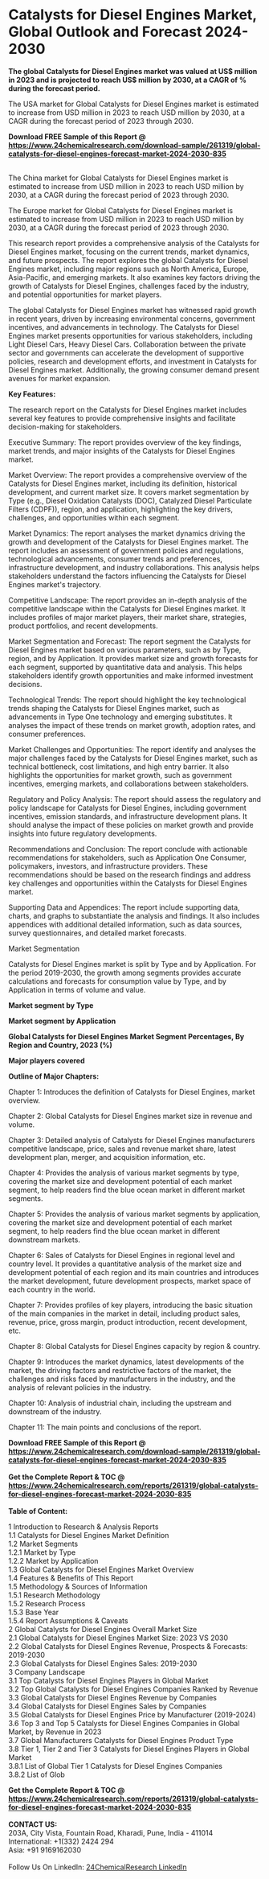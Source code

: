 <h1>Catalysts for Diesel Engines Market, Global Outlook and Forecast 2024-2030</h1><p><strong>The global Catalysts for Diesel Engines market was valued at US$ million in 2023 and is projected to reach US$ million by 2030, at a CAGR of % during the forecast period.</strong></p><p>
</p><p>The USA market for Global Catalysts for Diesel Engines market is estimated to increase from USD million in 2023 to reach USD million by 2030, at a CAGR during the forecast period of 2023 through 2030.</p><div><b>Download FREE Sample of this Report @ 
            <a href="https://www.24chemicalresearch.com/download-sample/261319/global-catalysts-for-diesel-engines-forecast-market-2024-2030-835">
            https://www.24chemicalresearch.com/download-sample/261319/global-catalysts-for-diesel-engines-forecast-market-2024-2030-835</a></b></div><br><p>
</p><p>The China market for Global Catalysts for Diesel Engines market is estimated to increase from USD million in 2023 to reach USD million by 2030, at a CAGR during the forecast period of 2023 through 2030.</p><p>
</p><p>The Europe market for Global Catalysts for Diesel Engines market is estimated to increase from USD million in 2023 to reach USD million by 2030, at a CAGR during the forecast period of 2023 through 2030.</p><p>
</p><p>This research report provides a comprehensive analysis of the Catalysts for Diesel Engines market, focusing on the current trends, market dynamics, and future prospects. The report explores the global Catalysts for Diesel Engines market, including major regions such as North America, Europe, Asia-Pacific, and emerging markets. It also examines key factors driving the growth of Catalysts for Diesel Engines, challenges faced by the industry, and potential opportunities for market players.</p><p>
The global Catalysts for Diesel Engines market has witnessed rapid growth in recent years, driven by increasing environmental concerns, government incentives, and advancements in technology. The Catalysts for Diesel Engines market presents opportunities for various stakeholders, including Light Diesel Cars, Heavy Diesel Cars. Collaboration between the private sector and governments can accelerate the development of supportive policies, research and development efforts, and investment in Catalysts for Diesel Engines market. Additionally, the growing consumer demand present avenues for market expansion.</p><p>
<strong>Key Features:</strong></p><p>
The research report on the Catalysts for Diesel Engines market includes several key features to provide comprehensive insights and facilitate decision-making for stakeholders.</p><p>
Executive Summary: The report provides overview of the key findings, market trends, and major insights of the Catalysts for Diesel Engines market.</p><p>
Market Overview: The report provides a comprehensive overview of the Catalysts for Diesel Engines market, including its definition, historical development, and current market size. It covers market segmentation by Type (e.g., Diesel Oxidation Catalysts (DOC), Catalyzed Diesel Particulate Filters (CDPF)), region, and application, highlighting the key drivers, challenges, and opportunities within each segment.</p><p>
Market Dynamics: The report analyses the market dynamics driving the growth and development of the Catalysts for Diesel Engines market. The report includes an assessment of government policies and regulations, technological advancements, consumer trends and preferences, infrastructure development, and industry collaborations. This analysis helps stakeholders understand the factors influencing the Catalysts for Diesel Engines market's trajectory.</p><p>
Competitive Landscape: The report provides an in-depth analysis of the competitive landscape within the Catalysts for Diesel Engines market. It includes profiles of major market players, their market share, strategies, product portfolios, and recent developments.</p><p>
Market Segmentation and Forecast: The report segment the Catalysts for Diesel Engines market based on various parameters, such as by Type, region, and by Application. It provides market size and growth forecasts for each segment, supported by quantitative data and analysis. This helps stakeholders identify growth opportunities and make informed investment decisions.</p><p>
Technological Trends: The report should highlight the key technological trends shaping the Catalysts for Diesel Engines market, such as advancements in Type One technology and emerging substitutes. It analyses the impact of these trends on market growth, adoption rates, and consumer preferences.</p><p>
Market Challenges and Opportunities: The report identify and analyses the major challenges faced by the Catalysts for Diesel Engines market, such as technical bottleneck, cost limitations, and high entry barrier. It also highlights the opportunities for market growth, such as government incentives, emerging markets, and collaborations between stakeholders.</p><p>
Regulatory and Policy Analysis: The report should assess the regulatory and policy landscape for Catalysts for Diesel Engines, including government incentives, emission standards, and infrastructure development plans. It should analyse the impact of these policies on market growth and provide insights into future regulatory developments.</p><p>
Recommendations and Conclusion: The report conclude with actionable recommendations for stakeholders, such as Application One Consumer, policymakers, investors, and infrastructure providers. These recommendations should be based on the research findings and address key challenges and opportunities within the Catalysts for Diesel Engines market.</p><p>
Supporting Data and Appendices: The report include supporting data, charts, and graphs to substantiate the analysis and findings. It also includes appendices with additional detailed information, such as data sources, survey questionnaires, and detailed market forecasts.</p><p>
Market Segmentation</p><p>
Catalysts for Diesel Engines market is split by Type and by Application. For the period 2019-2030, the growth among segments provides accurate calculations and forecasts for consumption value by Type, and by Application in terms of volume and value.</p><p>
<strong>Market segment by Type</strong></p><p>
</p><p>
<strong>Market segment by Application</strong></p><p>
</p><p>
<strong>Global Catalysts for Diesel Engines Market Segment Percentages, By Region and Country, 2023 (%)</strong></p><p>
</p><p>
<strong>Major players covered</strong></p><p>
</p><p>
</p><p><strong>Outline of Major Chapters:</strong></p><p>
Chapter 1: Introduces the definition of Catalysts for Diesel Engines, market overview.</p><p>
Chapter 2: Global Catalysts for Diesel Engines market size in revenue and volume.</p><p>
Chapter 3: Detailed analysis of Catalysts for Diesel Engines manufacturers competitive landscape, price, sales and revenue market share, latest development plan, merger, and acquisition information, etc.</p><p>
Chapter 4: Provides the analysis of various market segments by type, covering the market size and development potential of each market segment, to help readers find the blue ocean market in different market segments.</p><p>
Chapter 5: Provides the analysis of various market segments by application, covering the market size and development potential of each market segment, to help readers find the blue ocean market in different downstream markets.</p><p>
Chapter 6: Sales of Catalysts for Diesel Engines in regional level and country level. It provides a quantitative analysis of the market size and development potential of each region and its main countries and introduces the market development, future development prospects, market space of each country in the world.</p><p>
Chapter 7: Provides profiles of key players, introducing the basic situation of the main companies in the market in detail, including product sales, revenue, price, gross margin, product introduction, recent development, etc.</p><p>
Chapter 8: Global Catalysts for Diesel Engines capacity by region &amp; country.</p><p>
Chapter 9: Introduces the market dynamics, latest developments of the market, the driving factors and restrictive factors of the market, the challenges and risks faced by manufacturers in the industry, and the analysis of relevant policies in the industry.</p><p>
Chapter 10: Analysis of industrial chain, including the upstream and downstream of the industry.</p><p>
Chapter 11: The main points and conclusions of the report.</p><div><b>Download FREE Sample of this Report @ 
            <a href="https://www.24chemicalresearch.com/download-sample/261319/global-catalysts-for-diesel-engines-forecast-market-2024-2030-835">
            https://www.24chemicalresearch.com/download-sample/261319/global-catalysts-for-diesel-engines-forecast-market-2024-2030-835</a></b></div><br><div><b>Get the Complete Report & TOC @ 
            <a href="https://www.24chemicalresearch.com/reports/261319/global-catalysts-for-diesel-engines-forecast-market-2024-2030-835">
            https://www.24chemicalresearch.com/reports/261319/global-catalysts-for-diesel-engines-forecast-market-2024-2030-835</a></b></div><br>
            <b>Table of Content:</b><p>1 Introduction to Research & Analysis Reports<br />
    1.1 Catalysts for Diesel Engines Market Definition<br />
    1.2 Market Segments<br />
        1.2.1 Market by Type<br />
        1.2.2 Market by Application<br />
    1.3 Global Catalysts for Diesel Engines Market Overview<br />
    1.4 Features & Benefits of This Report<br />
    1.5 Methodology & Sources of Information<br />
        1.5.1 Research Methodology<br />
        1.5.2 Research Process<br />
        1.5.3 Base Year<br />
        1.5.4 Report Assumptions & Caveats<br />
2 Global Catalysts for Diesel Engines Overall Market Size<br />
    2.1 Global Catalysts for Diesel Engines Market Size: 2023 VS 2030<br />
    2.2 Global Catalysts for Diesel Engines Revenue, Prospects & Forecasts: 2019-2030<br />
    2.3 Global Catalysts for Diesel Engines Sales: 2019-2030<br />
3 Company Landscape<br />
    3.1 Top Catalysts for Diesel Engines Players in Global Market<br />
    3.2 Top Global Catalysts for Diesel Engines Companies Ranked by Revenue<br />
    3.3 Global Catalysts for Diesel Engines Revenue by Companies<br />
    3.4 Global Catalysts for Diesel Engines Sales by Companies<br />
    3.5 Global Catalysts for Diesel Engines Price by Manufacturer (2019-2024)<br />
    3.6 Top 3 and Top 5 Catalysts for Diesel Engines Companies in Global Market, by Revenue in 2023<br />
    3.7 Global Manufacturers Catalysts for Diesel Engines Product Type<br />
    3.8 Tier 1, Tier 2 and Tier 3 Catalysts for Diesel Engines Players in Global Market<br />
        3.8.1 List of Global Tier 1 Catalysts for Diesel Engines Companies<br />
        3.8.2 List of Glob</p><div><b>Get the Complete Report & TOC @ 
            <a href="https://www.24chemicalresearch.com/reports/261319/global-catalysts-for-diesel-engines-forecast-market-2024-2030-835">
            https://www.24chemicalresearch.com/reports/261319/global-catalysts-for-diesel-engines-forecast-market-2024-2030-835</a></b></div><br><b>CONTACT US:</b><br>
            203A, City Vista, Fountain Road, Kharadi, Pune, India - 411014<br>
            International: +1(332) 2424 294<br>
            Asia: +91 9169162030 <br><br>
            Follow Us On LinkedIn: <a href="https://www.linkedin.com/company/24chemicalresearch/">24ChemicalResearch LinkedIn</a>